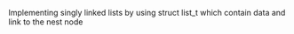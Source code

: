 Implementing singly linked lists by using struct list_t which contain data and link to the nest node
